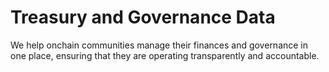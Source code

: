 # Treasury and Governance Data
We help onchain communities manage their finances and governance in one place, ensuring that they are operating transparently and accountable.

